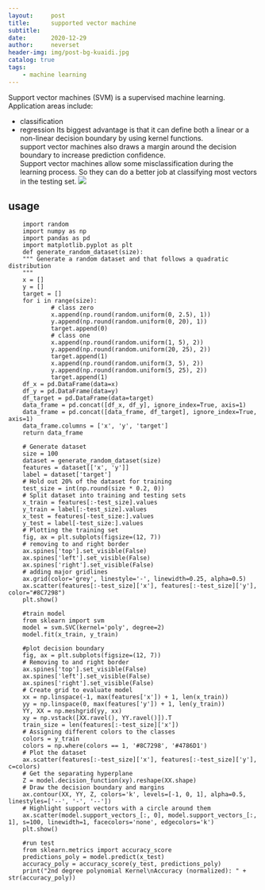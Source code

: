 ```yaml
---
layout:     post
title:      supported vector machine
subtitle:   
date:       2020-12-29
author:     neverset
header-img: img/post-bg-kuaidi.jpg
catalog: true
tags:
    - machine learning
---
```


Support vector machines (SVM) is a supervised machine learning. Application areas include:
* classification
* regression
Its biggest advantage is that it can define both a linear or a non-linear decision boundary by using kernel functions.  
support vector machines also draws a margin around the decision boundary to increase prediction confidence.     
Support vector machines allow some misclassification during the learning process. So they can do a better job at classifying most vectors in the testing set.
![](https://raw.githubusercontent.com/neverset123/cloudimg/master/Img20201229222124.png)

## usage

        import random
        import numpy as np
        import pandas as pd
        import matplotlib.pyplot as plt
        def generate_random_dataset(size):
        """ Generate a random dataset and that follows a quadratic  distribution
        """
        x = []
        y = []
        target = []
        for i in range(size):
                # class zero
                x.append(np.round(random.uniform(0, 2.5), 1))
                y.append(np.round(random.uniform(0, 20), 1))
                target.append(0)
                # class one
                x.append(np.round(random.uniform(1, 5), 2))
                y.append(np.round(random.uniform(20, 25), 2))
                target.append(1)
                x.append(np.round(random.uniform(3, 5), 2))
                y.append(np.round(random.uniform(5, 25), 2))
                target.append(1)
        df_x = pd.DataFrame(data=x)
        df_y = pd.DataFrame(data=y)
        df_target = pd.DataFrame(data=target)
        data_frame = pd.concat([df_x, df_y], ignore_index=True, axis=1)
        data_frame = pd.concat([data_frame, df_target], ignore_index=True, axis=1)
        data_frame.columns = ['x', 'y', 'target']
        return data_frame

        # Generate dataset
        size = 100
        dataset = generate_random_dataset(size)
        features = dataset[['x', 'y']]
        label = dataset['target']
        # Hold out 20% of the dataset for training
        test_size = int(np.round(size * 0.2, 0))
        # Split dataset into training and testing sets
        x_train = features[:-test_size].values
        y_train = label[:-test_size].values
        x_test = features[-test_size:].values
        y_test = label[-test_size:].values
        # Plotting the training set
        fig, ax = plt.subplots(figsize=(12, 7))
        # removing to and right border
        ax.spines['top'].set_visible(False)
        ax.spines['left'].set_visible(False)
        ax.spines['right'].set_visible(False)
        # adding major gridlines
        ax.grid(color='grey', linestyle='-', linewidth=0.25, alpha=0.5)
        ax.scatter(features[:-test_size]['x'], features[:-test_size]['y'], color="#8C7298")
        plt.show()  

        #train model
        from sklearn import svm
        model = svm.SVC(kernel='poly', degree=2)
        model.fit(x_train, y_train)    

        #plot decision boundary
        fig, ax = plt.subplots(figsize=(12, 7))
        # Removing to and right border
        ax.spines['top'].set_visible(False)
        ax.spines['left'].set_visible(False)
        ax.spines['right'].set_visible(False)
        # Create grid to evaluate model
        xx = np.linspace(-1, max(features['x']) + 1, len(x_train))
        yy = np.linspace(0, max(features['y']) + 1, len(y_train))
        YY, XX = np.meshgrid(yy, xx)
        xy = np.vstack([XX.ravel(), YY.ravel()]).T
        train_size = len(features[:-test_size]['x'])
        # Assigning different colors to the classes
        colors = y_train
        colors = np.where(colors == 1, '#8C7298', '#4786D1')
        # Plot the dataset
        ax.scatter(features[:-test_size]['x'], features[:-test_size]['y'], c=colors)
        # Get the separating hyperplane
        Z = model.decision_function(xy).reshape(XX.shape)
        # Draw the decision boundary and margins
        ax.contour(XX, YY, Z, colors='k', levels=[-1, 0, 1], alpha=0.5, linestyles=['--', '-', '--'])
        # Highlight support vectors with a circle around them
        ax.scatter(model.support_vectors_[:, 0], model.support_vectors_[:, 1], s=100, linewidth=1, facecolors='none', edgecolors='k')
        plt.show()  

        #run test
        from sklearn.metrics import accuracy_score
        predictions_poly = model.predict(x_test)
        accuracy_poly = accuracy_score(y_test, predictions_poly)
        print("2nd degree polynomial Kernel\nAccuracy (normalized): " + str(accuracy_poly))